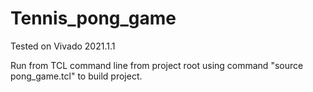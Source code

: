 # Tennis_pong_game

Tested on Vivado 2021.1.1

Run from TCL command line from project root using command "source pong_game.tcl" to build project. 
